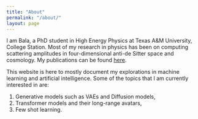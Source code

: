```yaml
---
title: "About"
permalink: "/about/"
layout: page
---
```


I am Bala, a PhD student in High Energy Physics at Texas A&M University, College Station. Most of my research in physics has been on computing scattering amplitudes in four-dimensional anti-de Sitter space and cosmology. My publications can be found [here](https://inspirehep.net/literature?sort=mostrecent&size=25&page=1&q=a%20B.Nagaraj.1&ui-citation-summary=true).

This website is here to mostly document my explorations in machine learning and artificial intelligence. Some of the topics that I am currently interested in are:

1. Generative models such as VAEs and Diffusion models, 
2. Transformer models and their long-range avatars,
3. Few shot learning.
